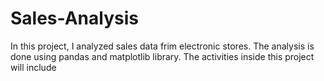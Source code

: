 # Sales-Analysis

<p> In this project, I analyzed sales data frim electronic stores. The analysis is done using pandas and matplotlib library. The activities inside this project will include </p>
